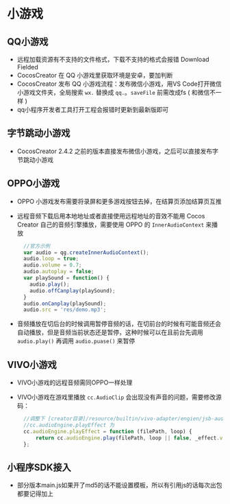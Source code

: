 # 小游戏

## QQ小游戏

* 远程加载资源有不支持的文件格式，下载不支持的格式会报错 Download Fielded
* CocosCreator 在 QQ 小游戏里获取环境是安卓，要加判断
* CocosCreator 发布 QQ 小游戏流程：发布微信小游戏，用VS Code打开微信小游戏文件夹，全局搜索 `wx.` 替换成 `qq.`。`saveFile` 前需改成fs ( 和微信不一样 )
* qq小程序开发者工具打开工程会报错时更新到最新版即可

## 字节跳动小游戏

* CocosCreator 2.4.2 之前的版本直接发布微信小游戏，之后可以直接发布字节跳动小游戏

## OPPO小游戏  
* OPPO 小游戏发布需要将录屏和更多游戏按钮去掉，在结算页添加结算页互推
* 远程音频下载后用本地地址或者直接使用远程地址的音效不能用 Cocos Creator 自己的音频引擎播放，需要使用 OPPO 的 `InnerAudioContext` 来播放

  ```typescript
    //官方示例
    var audio = qg.createInnerAudioContext();
    audio.loop = true;
    audio.volume = 0.7;
    audio.autoplay = false;
    var playSound = function() {
      audio.play();
      audio.offCanplay(playSound);
    }
    audio.onCanplay(playSound);
    audio.src = 'res/demo.mp3';
  ```

* 音频播放在切后台的时候调用暂停音频的话，在切前台的时候有可能音频还会自动播放，但是音频当前状态还是暂停，这种时候可以在且前台先调用 `audio.play()` 再调用 `audio.puase()` 来暂停

## VIVO小游戏

* VIVO小游戏的远程音频需同OPPO一样处理
* VIVO小游戏在游戏里播放 `cc.AudioClip` 会出现没有声音的问题，需要修改源码：

  ```javascript
    //调整下 [creator目录]/resource/builtin/vivo-adapter/engien/jsb-audio.js 的接口
    //cc.audioEngine.playEffect 为
    cc.audioEngine.playEffect = function (filePath, loop) {
        return cc.audioEngine.play(filePath, loop || false, _effect.volume);
    };
  ```

## 小程序SDK接入

* 部分版本main.js如果开了md5的话不能设置模板，所以有引用js的话每次出包都要记得加上